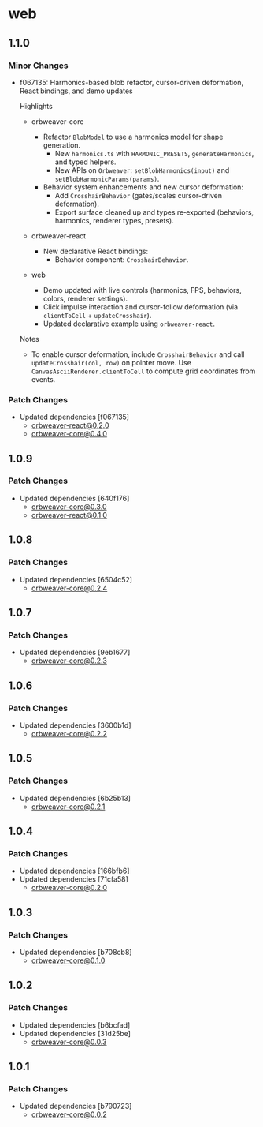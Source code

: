 # web

## 1.1.0

### Minor Changes

- f067135: Harmonics-based blob refactor, cursor-driven deformation, React bindings, and demo updates

  Highlights

  - orbweaver-core

    - Refactor `BlobModel` to use a harmonics model for shape generation.
      - New `harmonics.ts` with `HARMONIC_PRESETS`, `generateHarmonics`, and typed helpers.
      - New APIs on `Orbweaver`: `setBlobHarmonics(input)` and `setBlobHarmonicParams(params)`.
    - Behavior system enhancements and new cursor deformation:
      - Add `CrosshairBehavior` (gates/scales cursor-driven deformation).
      - Export surface cleaned up and types re‑exported (behaviors, harmonics, renderer types, presets).

  - orbweaver-react
    - New declarative React bindings:
      - Behavior component: `CrosshairBehavior`.
  - web
    - Demo updated with live controls (harmonics, FPS, behaviors, colors, renderer settings).
    - Click impulse interaction and cursor-follow deformation (via `clientToCell` + `updateCrosshair`).
    - Updated declarative example using `orbweaver-react`.

  Notes

  - To enable cursor deformation, include `CrosshairBehavior` and call `updateCrosshair(col, row)` on pointer move. Use `CanvasAsciiRenderer.clientToCell` to compute grid coordinates from events.

### Patch Changes

- Updated dependencies [f067135]
  - orbweaver-react@0.2.0
  - orbweaver-core@0.4.0

## 1.0.9

### Patch Changes

- Updated dependencies [640f176]
  - orbweaver-core@0.3.0
  - orbweaver-react@0.1.0

## 1.0.8

### Patch Changes

- Updated dependencies [6504c52]
  - orbweaver-core@0.2.4

## 1.0.7

### Patch Changes

- Updated dependencies [9eb1677]
  - orbweaver-core@0.2.3

## 1.0.6

### Patch Changes

- Updated dependencies [3600b1d]
  - orbweaver-core@0.2.2

## 1.0.5

### Patch Changes

- Updated dependencies [6b25b13]
  - orbweaver-core@0.2.1

## 1.0.4

### Patch Changes

- Updated dependencies [166bfb6]
- Updated dependencies [71cfa58]
  - orbweaver-core@0.2.0

## 1.0.3

### Patch Changes

- Updated dependencies [b708cb8]
  - orbweaver-core@0.1.0

## 1.0.2

### Patch Changes

- Updated dependencies [b6bcfad]
- Updated dependencies [31d25be]
  - orbweaver-core@0.0.3

## 1.0.1

### Patch Changes

- Updated dependencies [b790723]
  - orbweaver-core@0.0.2

